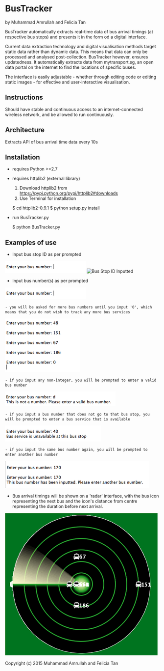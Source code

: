 
BusTracker
============

by Muhammad Amrullah and Felicia Tan

BusTracker automatically extracts real-time data of bus arrival timings (at respective bus stops) and presents it in the form od a digital interface.

Current data extraction technology and digital visualisation methods target static data rather than dynamic data. This means that data can only be processed and analysed post-collection. BusTracker however, ensures updatedness. It automatically extracts data from mytransport.sg, an open data portal on the internet to find the locations of specific buses.

The interface is easily adjustable - whether through editing code or editing static images - for effective and user-interactive visualisation.

Instructions
------------

Should have stable and continuous access to an internet-connected wireless network, and be allowed to run continuously.

Architecture
------------

Extracts API of bus arrival time data every 10s


Installation
------------
- requires Python >=2.7

- requires httplib2 (external library)
    1. Download httplib2 from https://pypi.python.org/pypi/httplib2#downloads
    2. Use Terminal for installation


    $ cd httplib2-0.9.1 $ python setup.py install

- run BusTracker.py


    $ python BusTracker.py


Examples of use
------------

- Input bus stop ID as per prompted

<img src="Images/BusNo.png" alt="Bus Stop ID">

<img src="Images/BusNo2.png" alt="Bus Stop ID Inputted">

- Input bus number(s) as per prompted
<img src="Images/BusNo.png" alt="Bus No">

    - you will be asked for more bus numbers until you input '0', which means that you do not wish to track any more bus services
<img src="Images/BusNoEnd.png" alt="Bus No End">

    - if you input any non-integer, you will be prompted to enter a valid bus number
<img src="Images/BusNoInvalid.png" alt="Bus No Invalid">
    
    - if you input a bus number that does not go to that bus stop, you will be prompted to enter a bus service that is available
<img src="Images/BusNoWrong.png" alt="Bus No Wrong">

    - if you input the same bus number again, you will be prompted to enter another bus number
<img src="Images/BusNoUsed.png" alt="Bus No Used">

- Bus arrival timings will be shown on a 'radar' interface, with the bus icon representing the next bus and the icon's distance from centre representing the duration before next arrival.
<img src="Images/FinalLook.png" alt="Final Look">




Copyright (c) 2015 Muhammad Amrullah and Felicia Tan



